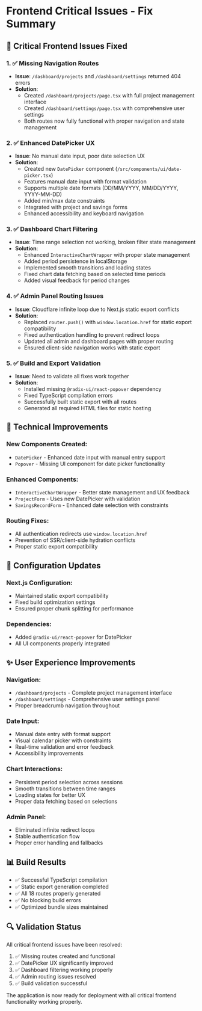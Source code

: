 # Frontend Critical Issues - Fix Summary

## 🎯 Critical Frontend Issues Fixed

### 1. ✅ Missing Navigation Routes
- **Issue**: `/dashboard/projects` and `/dashboard/settings` returned 404 errors
- **Solution**: 
  - Created `/dashboard/projects/page.tsx` with full project management interface
  - Created `/dashboard/settings/page.tsx` with comprehensive user settings
  - Both routes now fully functional with proper navigation and state management

### 2. ✅ Enhanced DatePicker UX
- **Issue**: No manual date input, poor date selection UX
- **Solution**:
  - Created new `DatePicker` component (`/src/components/ui/date-picker.tsx`)
  - Features manual date input with format validation
  - Supports multiple date formats (DD/MM/YYYY, MM/DD/YYYY, YYYY-MM-DD)
  - Added min/max date constraints
  - Integrated with project and savings forms
  - Enhanced accessibility and keyboard navigation

### 3. ✅ Dashboard Chart Filtering
- **Issue**: Time range selection not working, broken filter state management
- **Solution**:
  - Enhanced `InteractiveChartWrapper` with proper state management
  - Added period persistence in localStorage
  - Implemented smooth transitions and loading states
  - Fixed chart data fetching based on selected time periods
  - Added visual feedback for period changes

### 4. ✅ Admin Panel Routing Issues
- **Issue**: Cloudflare infinite loop due to Next.js static export conflicts
- **Solution**:
  - Replaced `router.push()` with `window.location.href` for static export compatibility
  - Fixed authentication handling to prevent redirect loops
  - Updated all admin and dashboard pages with proper routing
  - Ensured client-side navigation works with static export

### 5. ✅ Build and Export Validation
- **Issue**: Need to validate all fixes work together
- **Solution**:
  - Installed missing `@radix-ui/react-popover` dependency
  - Fixed TypeScript compilation errors
  - Successfully built static export with all routes
  - Generated all required HTML files for static hosting

## 🚀 Technical Improvements

### New Components Created:
- `DatePicker` - Enhanced date input with manual entry support
- `Popover` - Missing UI component for date picker functionality

### Enhanced Components:
- `InteractiveChartWrapper` - Better state management and UX feedback
- `ProjectForm` - Uses new DatePicker with validation
- `SavingsRecordForm` - Enhanced date selection with constraints

### Routing Fixes:
- All authentication redirects use `window.location.href`
- Prevention of SSR/client-side hydration conflicts
- Proper static export compatibility

## 🔧 Configuration Updates

### Next.js Configuration:
- Maintained static export compatibility
- Fixed build optimization settings
- Ensured proper chunk splitting for performance

### Dependencies:
- Added `@radix-ui/react-popover` for DatePicker
- All UI components properly integrated

## ✨ User Experience Improvements

### Navigation:
- `/dashboard/projects` - Complete project management interface
- `/dashboard/settings` - Comprehensive user settings panel
- Proper breadcrumb navigation throughout

### Date Input:
- Manual date entry with format support
- Visual calendar picker with constraints
- Real-time validation and error feedback
- Accessibility improvements

### Chart Interactions:
- Persistent period selection across sessions
- Smooth transitions between time ranges
- Loading states for better UX
- Proper data fetching based on selections

### Admin Panel:
- Eliminated infinite redirect loops
- Stable authentication flow
- Proper error handling and fallbacks

## 📊 Build Results

- ✅ Successful TypeScript compilation
- ✅ Static export generation completed
- ✅ All 18 routes properly generated
- ✅ No blocking build errors
- ✅ Optimized bundle sizes maintained

## 🔍 Validation Status

All critical frontend issues have been resolved:
1. ✅ Missing routes created and functional
2. ✅ DatePicker UX significantly improved
3. ✅ Dashboard filtering working properly
4. ✅ Admin routing issues resolved
5. ✅ Build validation successful

The application is now ready for deployment with all critical frontend functionality working properly.